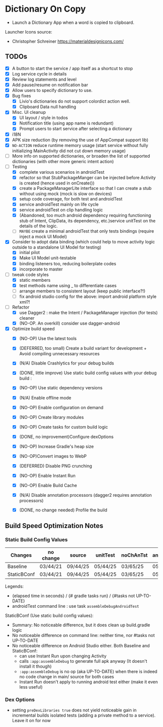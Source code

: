 # Dictionary On Copy 
- Launch a Dictionary App when a word is copied to clipboard.

Launcher Icons source:
- Christopher Schreiner https://materialdesignicons.com/

## TODOs
- [x] A button to start the service / app itself as a shortcut to stop
- [x] Log service cycle in details
- [x] Review log statements and level
- [x] Add pause/resume on notification bar
- [x] Allow users to specify dictionary to use.
- [x] Bug fixes
  - [x] Livio's dictionaries do not support colordict action well.
  - [x] Clipboard Data null handling
- [x] Misc. UI cleanup
  - [x] UI layout / style in todos
  - [x] Notification title (using app name is redundant)
  - [x] Prompt users to start service after selecting a dictionary
- [x] i18N
- [x] APK size reduction (by removing the use of AppCompat support lib)
- [x] `NO-ACTION` reduce runtime memory usage (start service without fully initializing MainActivity did not cut down memory usage)
- [ ] More info on supported dictionaries, or broaden the list of supported dictionaries (with other more generic intent action)
- [ ] Testing 
  - [x] complete various scenarios in androidTest
  - [x] refactor so that StubPackageManger can be injected before Activity is created (hence used in onCreate())
  - [x] create a PackageManagerLite interface so that I can create a stub without using mock (mock is slow on devices)
  - [x] setup code coverage, for both test and androidTest
  - [x] service androidTest mainly on life cycle
  - [x] service androidTest on clip handling logic
  - [x] (Abandoned, too much android dependency requiring functioning stub of Intent, ClipData, its dependency, etc.)service unitTest on the details of the logic.
  - [ ] `MAYBE` create a minimal androidTest that only tests bindings (require inject a mock UI Model)
- [x] Consider to adopt data binding (which could help to move activity logic outside to a standalone UI Model for testing)  
  - [x] initial pilot
  - [x] Make UI Model unit-testable
  - [x] binding listeners too, reducing boilerplate codes
  - [x] incorporate to master
- [ ] tweak code styles
  - [x] static members
  - [x] test methods name using _ to differentiate cases
  - [ ] arrange members to consistent layout (keep public interface?!)
  - [ ] fix android studio config for the above: import  android platform style xml?! 
- [ ] Refactor
  - [x] use Dagger2 : make the Intent / PackageManager injection (for tests)  cleaner
  - [x] (NO-OP. An overkill) consider use dagger-android
  
- [x] Optimize build speed
  - [x] (NO-OP) Use the latest tools
  - [x] (DEFERRED, too small) Create a build variant for development + Avoid compiling unnecessary resources
  - [x] (N/A) Disable Crashlytics for your debug builds
  - [x] (DONE, little improve) Use static build config values with your debug build :
  - [x] (NO-OP) Use static dependency versions
  - [x] (N/A) Enable offline mode
  - [x] (NO-OP) Enable configuration on demand
  - [x] (NO-OP) Create library modules
  - [x] (NO-OP) Create tasks for custom build logic
  - [x] (DONE, no improvement)Configure dexOptions
  - [x] (NO-OP) Increase Gradle's heap size
  - [x] (NO-OP)Convert images to WebP
  - [x] (DEFERRED) Disable PNG crunching
  - [x] (NO-OP) Enable Instant Run
  - [x] (NO-OP) Enable Build Cache
  - [x] (N/A) Disable annotation processors (dagger2 requires annotation processors)
  - [x] (DONE, no change needed) Profile the build
  

## Build Speed Optimization Notes
  
### Static Build Config Values  
| Changes       |  no change |   source   |  unitTest  | noChAnTst  | androidTst |
| ------------- | ---------- | ---------- | ---------- | ---------- | ---------- |  
| Baseline      |  03/44/21  |  09/44/25  |  05/44/25  |  03/65/25  |  05/65/30  |
| StaticBConf   |  03/44/21  |  09/44/25  |  05/44/25  |  03/65/25  |  05/65/30  |

Legends: 
- {elapsed time in seconds} / {# gradle tasks run} / {#tasks not UP-TO-DATE}
- androidTest command line : use task `assembleDebugAndroidTest` 

StaticBConf (Use static build config values):
- Summary: No noticeable difference, but it does clean up build.gradle logic
- No noticeable difference on command line: neither time, nor #tasks not UP-TO-DATE
- No noticeable difference on Android Studio either. Both Baseline and StaticBConf:  
  - can use Instant Run upon changing Activity
  - calls `:app:assembleDebug` to generate full apk anyway (It doesn't install it though)
  - `:app:assembleDebug`  is no op (aka UP-TO-DATE) when there is indeed no code change in main/ source for both cases 
  - Instant Run doesn't apply to running android test either (make it even less useful)  
  
### Dex Options
- setting `preDexLibraries true` does not yield noticeable gain in incremental builds
  isolated tests (adding a private method to a service). Leave it on for now